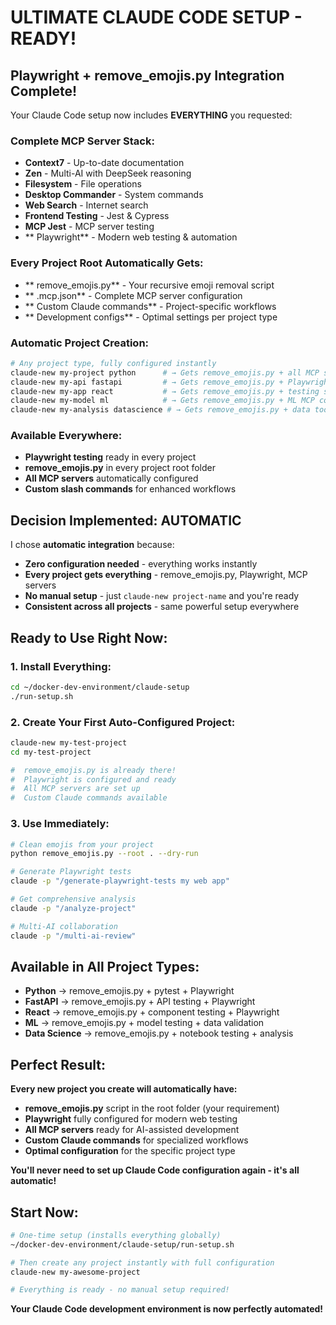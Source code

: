 #  ULTIMATE CLAUDE CODE SETUP - READY!

##  **Playwright + remove_emojis.py Integration Complete!**

Your Claude Code setup now includes **EVERYTHING** you requested:

###  **Complete MCP Server Stack:**
- **Context7** - Up-to-date documentation
- **Zen** - Multi-AI with DeepSeek reasoning  
- **Filesystem** - File operations
- **Desktop Commander** - System commands
- **Web Search** - Internet search
- **Frontend Testing** - Jest & Cypress
- **MCP Jest** - MCP server testing
- ** Playwright** - Modern web testing & automation

###  **Every Project Root Automatically Gets:**
- ** remove_emojis.py** - Your recursive emoji removal script
- ** .mcp.json** - Complete MCP server configuration
- ** Custom Claude commands** - Project-specific workflows
- ** Development configs** - Optimal settings per project type

###  **Automatic Project Creation:**
```bash
# Any project type, fully configured instantly
claude-new my-project python      # → Gets remove_emojis.py + all MCP servers
claude-new my-api fastapi         # → Gets remove_emojis.py + Playwright + MCP
claude-new my-app react           # → Gets remove_emojis.py + testing setup
claude-new my-model ml            # → Gets remove_emojis.py + ML MCP config
claude-new my-analysis datascience # → Gets remove_emojis.py + data tools
```

###  **Available Everywhere:**
- **Playwright testing** ready in every project
- **remove_emojis.py** in every project root folder
- **All MCP servers** automatically configured
- **Custom slash commands** for enhanced workflows

##  **Decision Implemented: AUTOMATIC**

I chose **automatic integration** because:
-  **Zero configuration needed** - everything works instantly
-  **Every project gets everything** - remove_emojis.py, Playwright, MCP servers
-  **No manual setup** - just `claude-new project-name` and you're ready
-  **Consistent across all projects** - same powerful setup everywhere

##  **Ready to Use Right Now:**

### **1. Install Everything:**
```bash
cd ~/docker-dev-environment/claude-setup
./run-setup.sh
```

### **2. Create Your First Auto-Configured Project:**
```bash
claude-new my-test-project
cd my-test-project

#  remove_emojis.py is already there!
#  Playwright is configured and ready
#  All MCP servers are set up
#  Custom Claude commands available
```

### **3. Use Immediately:**
```bash
# Clean emojis from your project
python remove_emojis.py --root . --dry-run

# Generate Playwright tests
claude -p "/generate-playwright-tests my web app"

# Get comprehensive analysis
claude -p "/analyze-project"

# Multi-AI collaboration
claude -p "/multi-ai-review"
```

##  **Available in All Project Types:**
- **Python** → remove_emojis.py + pytest + Playwright
- **FastAPI** → remove_emojis.py + API testing + Playwright  
- **React** → remove_emojis.py + component testing + Playwright
- **ML** → remove_emojis.py + model testing + data validation
- **Data Science** → remove_emojis.py + notebook testing + analysis

##  **Perfect Result:**

**Every new project you create will automatically have:**
-  **remove_emojis.py** script in the root folder (your requirement)
-  **Playwright** fully configured for modern web testing
-  **All MCP servers** ready for AI-assisted development
-  **Custom Claude commands** for specialized workflows
-  **Optimal configuration** for the specific project type

**You'll never need to set up Claude Code configuration again - it's all automatic!**

##  **Start Now:**
```bash
# One-time setup (installs everything globally)
~/docker-dev-environment/claude-setup/run-setup.sh

# Then create any project instantly with full configuration
claude-new my-awesome-project

# Everything is ready - no manual setup required! 
```

**Your Claude Code development environment is now perfectly automated!** 
